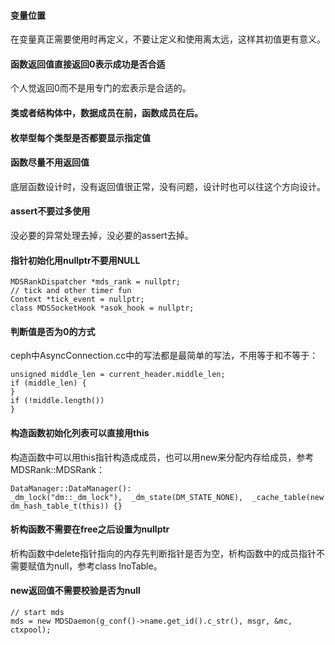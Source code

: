 #### 变量位置
在变量真正需要使用时再定义，不要让定义和使用离太远，这样其初值更有意义。

#### 函数返回值直接返回0表示成功是否合适
个人觉返回0而不是用专门的宏表示是合适的。

#### 类或者结构体中，数据成员在前，函数成员在后。
#### 枚举型每个类型是否都要显示指定值
#### 函数尽量不用返回值
底层函数设计时，没有返回值很正常，没有问题，设计时也可以往这个方向设计。

#### assert不要过多使用 
没必要的异常处理去掉，没必要的assert去掉。

#### 指针初始化用nullptr不要用NULL
```
MDSRankDispatcher *mds_rank = nullptr;
// tick and other timer fun
Context *tick_event = nullptr;
class MDSSocketHook *asok_hook = nullptr;
```

#### 判断值是否为0的方式
ceph中AsyncConnection.cc中的写法都是最简单的写法，不用等于和不等于：
```
unsigned middle_len = current_header.middle_len;
if (middle_len) {
}
if (!middle.length())
}
```

#### 构造函数初始化列表可以直接用this
构造函数中可以用this指针构造成成员，也可以用new来分配内存给成员，参考MDSRank::MDSRank：
```
DataManager::DataManager():
_dm_lock("dm::_dm_lock"),  _dm_state(DM_STATE_NONE),  _cache_table(new dm_hash_table_t(this)) {}
```

#### 析构函数不需要在free之后设置为nullptr
析构函数中delete指针指向的内存先判断指针是否为空，析构函数中的成员指针不需要赋值为null，参考class InoTable。

#### new返回值不需要校验是否为null
```
// start mds
mds = new MDSDaemon(g_conf()->name.get_id().c_str(), msgr, &mc, ctxpool);
```
